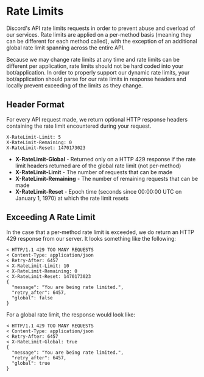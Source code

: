 # Rate Limits

Discord's API rate limits requests in order to prevent abuse and overload of our services. Rate limits are applied on a per-method basis (meaning they can be different for each method called), with the exception of an additional global rate limit spanning across the entire API.

Because we may change rate limits at any time and rate limits can be different per application, rate limits should not be hard coded into your bot/application. In order to properly support our dynamic rate limits, your bot/application should parse for our rate limits in response headers and locally prevent exceeding of the limits as they change.

## Header Format

For every API request made, we return optional HTTP response headers containing the rate limit encountered during your request.

```
X-RateLimit-Limit: 5
X-RateLimit-Remaining: 0
X-RateLimit-Reset: 1470173023
```

* **X-RateLimit-Global** - Returned only on a HTTP 429 response if the rate limit headers returned are of the global rate limit (not per-method)
* **X-RateLimit-Limit** - The number of requests that can be made
* **X-RateLimit-Remaining** - The number of remaining requests that can be made
* **X-RateLimit-Reset** - Epoch time (seconds since 00:00:00 UTC on January 1, 1970) at which the rate limit resets

## Exceeding A Rate Limit

In the case that a per-method rate limit is exceeded, we do return an HTTP 429 response from our server. It looks something like the following:

```
< HTTP/1.1 429 TOO MANY REQUESTS
< Content-Type: application/json
< Retry-After: 6457
< X-RateLimit-Limit: 10
< X-RateLimit-Remaining: 0
< X-RateLimit-Reset: 1470173023
{
  "message": "You are being rate limited.", 
  "retry_after": 6457,
  "global": false
}
```

For a global rate limit, the response would look like:

```
< HTTP/1.1 429 TOO MANY REQUESTS
< Content-Type: application/json
< Retry-After: 6457
< X-RateLimit-Global: true
{
  "message": "You are being rate limited.", 
  "retry_after": 6457,
  "global": true
}
```
